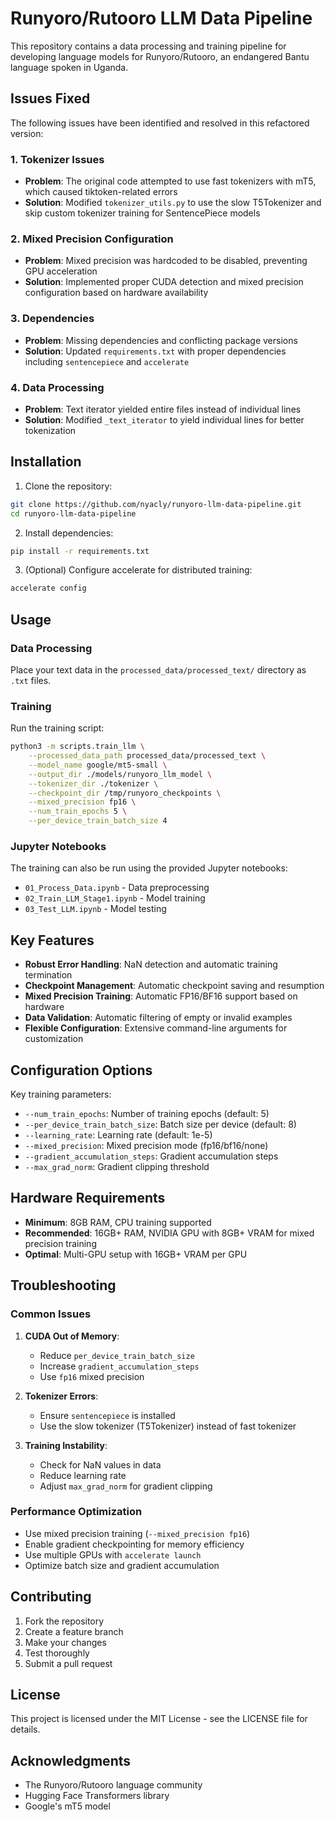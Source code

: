 # Runyoro/Rutooro LLM Data Pipeline

This repository contains a data processing and training pipeline for developing language models for Runyoro/Rutooro, an endangered Bantu language spoken in Uganda.

## Issues Fixed

The following issues have been identified and resolved in this refactored version:

### 1. Tokenizer Issues
- **Problem**: The original code attempted to use fast tokenizers with mT5, which caused tiktoken-related errors
- **Solution**: Modified `tokenizer_utils.py` to use the slow T5Tokenizer and skip custom tokenizer training for SentencePiece models

### 2. Mixed Precision Configuration
- **Problem**: Mixed precision was hardcoded to be disabled, preventing GPU acceleration
- **Solution**: Implemented proper CUDA detection and mixed precision configuration based on hardware availability

### 3. Dependencies
- **Problem**: Missing dependencies and conflicting package versions
- **Solution**: Updated `requirements.txt` with proper dependencies including `sentencepiece` and `accelerate`

### 4. Data Processing
- **Problem**: Text iterator yielded entire files instead of individual lines
- **Solution**: Modified `_text_iterator` to yield individual lines for better tokenization

## Installation

1. Clone the repository:
```bash
git clone https://github.com/nyacly/runyoro-llm-data-pipeline.git
cd runyoro-llm-data-pipeline
```

2. Install dependencies:
```bash
pip install -r requirements.txt
```

3. (Optional) Configure accelerate for distributed training:
```bash
accelerate config
```

## Usage

### Data Processing
Place your text data in the `processed_data/processed_text/` directory as `.txt` files.

### Training
Run the training script:
```bash
python3 -m scripts.train_llm \
    --processed_data_path processed_data/processed_text \
    --model_name google/mt5-small \
    --output_dir ./models/runyoro_llm_model \
    --tokenizer_dir ./tokenizer \
    --checkpoint_dir /tmp/runyoro_checkpoints \
    --mixed_precision fp16 \
    --num_train_epochs 5 \
    --per_device_train_batch_size 4
```

### Jupyter Notebooks
The training can also be run using the provided Jupyter notebooks:
- `01_Process_Data.ipynb` - Data preprocessing
- `02_Train_LLM_Stage1.ipynb` - Model training
- `03_Test_LLM.ipynb` - Model testing

## Key Features

- **Robust Error Handling**: NaN detection and automatic training termination
- **Checkpoint Management**: Automatic checkpoint saving and resumption
- **Mixed Precision Training**: Automatic FP16/BF16 support based on hardware
- **Data Validation**: Automatic filtering of empty or invalid examples
- **Flexible Configuration**: Extensive command-line arguments for customization

## Configuration Options

Key training parameters:
- `--num_train_epochs`: Number of training epochs (default: 5)
- `--per_device_train_batch_size`: Batch size per device (default: 8)
- `--learning_rate`: Learning rate (default: 1e-5)
- `--mixed_precision`: Mixed precision mode (fp16/bf16/none)
- `--gradient_accumulation_steps`: Gradient accumulation steps
- `--max_grad_norm`: Gradient clipping threshold

## Hardware Requirements

- **Minimum**: 8GB RAM, CPU training supported
- **Recommended**: 16GB+ RAM, NVIDIA GPU with 8GB+ VRAM for mixed precision training
- **Optimal**: Multi-GPU setup with 16GB+ VRAM per GPU

## Troubleshooting

### Common Issues

1. **CUDA Out of Memory**:
   - Reduce `per_device_train_batch_size`
   - Increase `gradient_accumulation_steps`
   - Use `fp16` mixed precision

2. **Tokenizer Errors**:
   - Ensure `sentencepiece` is installed
   - Use the slow tokenizer (T5Tokenizer) instead of fast tokenizer

3. **Training Instability**:
   - Check for NaN values in data
   - Reduce learning rate
   - Adjust `max_grad_norm` for gradient clipping

### Performance Optimization

- Use mixed precision training (`--mixed_precision fp16`)
- Enable gradient checkpointing for memory efficiency
- Use multiple GPUs with `accelerate launch`
- Optimize batch size and gradient accumulation

## Contributing

1. Fork the repository
2. Create a feature branch
3. Make your changes
4. Test thoroughly
5. Submit a pull request

## License

This project is licensed under the MIT License - see the LICENSE file for details.

## Acknowledgments

- The Runyoro/Rutooro language community
- Hugging Face Transformers library
- Google's mT5 model

